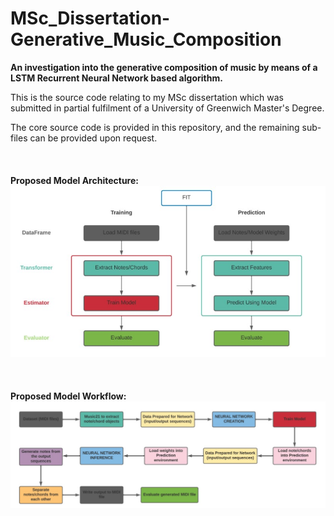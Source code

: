 # MSc_Dissertation-Generative_Music_Composition
**An investigation into the generative composition of music by means of a LSTM Recurrent Neural Network based algorithm.**

This is the source code relating to my MSc dissertation which was submitted in partial fulfilment of a University of Greenwich Master's Degree.

The core source code is provided in this repository, and the remaining sub-files can be provided upon request.
<br>
<br>
<br>
<br>
**Proposed Model Architecture:**
<br>
![This is an image](/Model_Architecture_&_Workflow/msc_model_architecture.jpg)
<br>
<br>
<br>
<br>
**Proposed Model Workflow:**
<br>
![This is an image](/Model_Architecture_&_Workflow/msc_model_workflow.jpg)
